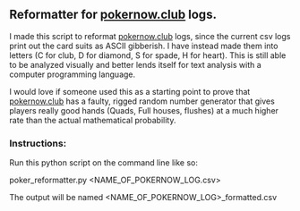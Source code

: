 ## Reformatter for [pokernow.club](pokernow.club) logs.

I made this script to reformat [pokernow.club](pokernow.club) logs, since the current csv logs print out the
card suits as ASCII gibberish. 
I have instead made them into letters (C for club, D for diamond,
S for spade, H for heart). This is still able to be analyzed visually and better lends itself for
text analysis with a computer programming language. 

I would love if someone used this as a starting point to prove that [pokernow.club](pokernow.club) has a faulty, rigged random number 
generator that gives players really good hands (Quads, Full houses, flushes) at a much higher rate
than the actual mathematical probability.

### Instructions:

Run this python script on the command line like so:

poker_reformatter.py <NAME_OF_POKERNOW_LOG.csv>

The output will be named <NAME_OF_POKERNOW_LOG>_formatted.csv
